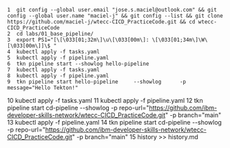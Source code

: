     1  git config --global user.email "jose.s.maciel@outlook.com" && git config --global user.name "maciel-j" && git config --list && git clone https://github.com/maciel-j/wtecc-CICD_PracticeCode.git && cd wtecc-CICD_PracticeCode
    2  cd labs/01_base_pipeline/
    3  export PS1="[\[\033[01;32m\]\u\[\033[00m\]: \[\033[01;34m\]\W\[\033[00m\]]\$ "
    4  kubectl apply -f tasks.yaml
    5  kubectl apply -f pipeline.yaml
    6  tkn pipeline start --showlog hello-pipeline
    7  kubectl apply -f tasks.yaml
    8  kubectl apply -f pipeline.yaml
    9  tkn pipeline start hello-pipeline     --showlog      -p message="Hello Tekton!"
   10  kubectl apply -f tasks.yaml
   11  kubectl apply -f pipeline.yaml
   12  tkn pipeline start cd-pipeline     --showlog     -p repo-url="https://github.com/ibm-developer-skills-network/wtecc-CICD_PracticeCode.git"     -p branch="main"
   13  kubectl apply -f pipeline.yaml
   14  tkn pipeline start cd-pipeline     --showlog     -p repo-url="https://github.com/ibm-developer-skills-network/wtecc-CICD_PracticeCode.git"     -p branch="main"
   15  history >> history.md
